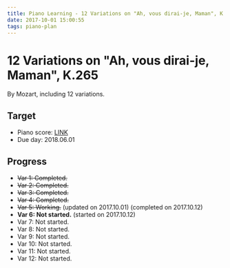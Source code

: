 ```yaml
---
title: Piano Learning - 12 Variations on "Ah, vous dirai-je, Maman", K.265 by Mozart
date: 2017-10-01 15:00:55
tags: piano-plan
---
```

# 12 Variations on "Ah, vous dirai-je, Maman", K.265

By Mozart, including 12 variations.

## Target

* Piano score: [LINK](https://musescore.com/user/84251/scores/245746)
* Due day: 2018.06.01

## Progress

* ~~Var 1: Completed.~~
* ~~Var 2: Completed.~~
* ~~Var 3: Completed.~~
* ~~Var 4: Completed.~~
* ~~Var 5: Working.~~ (updated on 2017.10.01) (completed on 2017.10.12)
* **Var 6: Not started.** (started on 2017.10.12)
* Var 7: Not started.
* Var 8: Not started.
* Var 9: Not started.
* Var 10: Not started.
* Var 11: Not started.
* Var 12: Not started.
